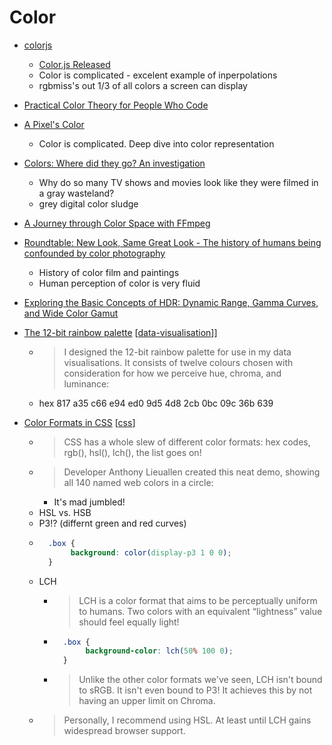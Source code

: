 Color
=====

* [colorjs](https://colorjs.io/)
    * [Color.js Released](https://svgees.us/blog/colorjs-release.html)
    * Color is complicated - excelent example of inperpolations
    * rgbmiss's out 1/3 of all colors a screen can display

* [Practical Color Theory for People Who Code](http://tallys.github.io/color-theory/)
* [A Pixel's Color](https://gitlab.freedesktop.org/pq/color-and-hdr/-/blob/main/doc/pixels_color.md)
    * Color is complicated. Deep dive into color representation
* [Colors: Where did they go? An investigation](https://www.vox.com/culture/22840526/colors-movies-tv-gray-digital-color-sludge)
    * Why do so many TV shows and movies look like they were filmed in a gray wasteland?
    * grey digital color sludge

* [A Journey through Color Space with FFmpeg](https://canvatechblog.com/a-journey-through-color-space-with-ffmpeg-3a129bfd9b05)

* [Roundtable: New Look, Same Great Look - The history of humans being confounded by color photography](https://www.laphamsquarterly.org/roundtable/new-look-same-great-look)
    * History of color film and paintings
    * Human perception of color is very fluid
* [Exploring the Basic Concepts of HDR: Dynamic Range, Gamma Curves, and Wide Color Gamut](https://sid.onlinelibrary.wiley.com/doi/full/10.1002/msid.1060)

* [The 12-bit rainbow palette](https://iamkate.com/data/12-bit-rainbow/) [[data-visualisation]]]
    * >  I designed the 12-bit rainbow palette for use in my data visualisations. It consists of twelve colours chosen with consideration for how we perceive hue, chroma, and luminance:
    * hex 817 a35 c66 e94 ed0 9d5 4d8 2cb 0bc 09c 36b 639

* [Color Formats in CSS](https://www.joshwcomeau.com/css/color-formats/) [[css]]
    * > CSS has a whole slew of different color formats: hex codes, rgb(), hsl(), lch(), the list goes on!
    * > Developer Anthony Lieuallen created this neat demo, showing all 140 named web colors in a circle:
        * It's mad jumbled!
    * HSL vs. HSB
    * P3!? (differnt green and red curves)
    * ```css
        .box {
             background: color(display-p3 1 0 0);
        }
        ```
    * LCH
        * > LCH is a color format that aims to be perceptually uniform to humans. Two colors with an equivalent “lightness” value should feel equally light!
        * ```css
            .box {
                 background-color: lch(50% 100 0);
            }
            ```
        * > Unlike the other color formats we've seen, LCH isn't bound to sRGB. It isn't even bound to P3! It achieves this by not having an upper limit on Chroma.
    * > Personally, I recommend using HSL. At least until LCH gains widespread browser support.

[//begin]: # "Autogenerated link references for markdown compatibility"
[data-visualisation]: data-visualisation.md "Data Visualisation"
[css]: css.md "CSS"
[//end]: # "Autogenerated link references"